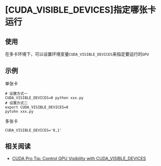
# [CUDA_VISIBLE_DEVICES]指定哪张卡运行

## 使用

在多卡环境下，可以设置环境变量`CUDA_VISIBLE_DEVICES`来指定要运行的`GPU`

## 示例

单张卡

```
# 设置方式一
CUDA_VISIBLE_DEVICES=0 python xxx.py
# 设置方式二
export CUDA_VISIBLE_DEVICES=0
pytohn xxx.py
```

多张卡

```
CUDA_VISIBLE_DEVICES='0,1'
```

## 相关阅读

* [CUDA Pro Tip: Control GPU Visibility with CUDA_VISIBLE_DEVICES](https://devblogs.nvidia.com/cuda-pro-tip-control-gpu-visibility-cuda_visible_devices/)